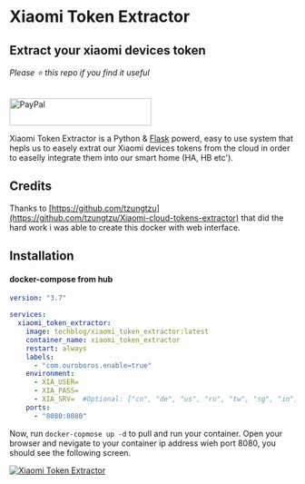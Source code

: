 # Xiaomi Token Extractor
## Extract your xiaomi devices token

*Please :star: this repo if you find it useful*

<p align="left"><br>
<a href="https://www.paypal.com/paypalme/techblogil?locale.x=he_IL" target="_blank"><img src="http://khrolenok.ru/support_paypal.png" alt="PayPal" width="250" height="48"></a>
</p>





Xiaomi Token Extractor is a Python & [Flask](https://flask.palletsprojects.com/en/1.1.x/) powerd, easy to use system that hepls us to easely extrat our Xiaomi devices tokens from the cloud in order to easelly integrate them into our smart home (HA, HB etc'). 

## Credits
Thanks to [https://github.com/tzungtzu](https://github.com/tzungtzu/Xiaomi-cloud-tokens-extractor) that did the hard work i was able to create this docker with web interface.

## Installation
#### docker-compose from hub
```yaml
version: "3.7"

services:
  xiaomi_token_extractor:
    image: techblog/xiaomi_token_extractor:latest
    container_name: xiaomi_token_extractor
    restart: always
    labels:
      - "com.ouroboros.enable=true"
    environment:
      - XIA_USER=
      - XIA_PASS=
      - XIA_SRV=  #Optional: ["cn", "de", "us", "ru", "tw", "sg", "in", "i2"]
    ports:
      - "8080:8080"

```
Now, run ```docker-copmose up -d``` to pull and run your container.
Open your browser and nevigate to your container ip address wieh port 8080, you should see the following screen.

[![Xiaomi Token Extractor](https://github.com/t0mer/Xiaomi-Token-Extractor/blob/main/screenshots/xiaomi_token_extractor.jpg?raw=true "Xiaomi Token Extractor")](https://github.com/t0mer/Xiaomi-Token-Extractor/blob/main/screenshots/Xiaomi-Token-Extractor.jpg?raw=true "Xiaomi Token Extractor")


